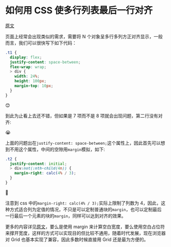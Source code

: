 # 如何用 CSS 使多行列表最后一行对齐

[原文](https://www.zhangxinxu.com/wordpress/2019/08/css-flex-last-align/)

页面上经常会出现类似的需求，需要将 N 个对象呈多行多列方正对齐显示，一般而言，我们可以很快写下如下代码：

```scss
.t1 {
  display: flex;
  justify-content: space-between;
  flex-wrap: wrap;
  > div {
    width: 24%;
    height: 100px;
    margin-top: 10px;
  }
}
```

<style type="scss">
  .t1 {
    display: flex;
    justify-content: space-between;
    flex-wrap: wrap;
    > div {
      width: 24%;
      height: 100px;
      background-color: #2F4858;
      font-size: 30px;
      display: flex;
      align-items: center;
      justify-content: center;
      border-radius: 5px;
      margin-top: 10px;
    }
  }

  .t2 {
    justify-content: initial;
    > div:not(:nth-child(4n)) {
      margin-right: calc(4% / 3)
    }
  }
</style>

<!-- <input type="range" min="1" max="12" step="1" v-model.number="cnt"> -->
<div class="jt t1">
  <div v-for="v in cnt">😊</div>
</div>

到此为止看上去还不错，但如果是 7 项而不是 8 项就会出现问题，第二行没有对齐:

<div class="jt t1">
  <div v-for="v in 7">😭</div>
</div>

上面的问题出在`justify-content: space-between;`这个属性上，因此首先可以想到不用这个属性，中间的空隙用`margin`模拟，如下:

```css
.t2 {
  justify-content: initial;
  > div:not(:nth-child(4n)) {
    margin-right: calc(4% / 3);
  }
}
```

<div class="jt t1 t2">
  <div v-for="v in 7">🤔</div>
</div>

注意到 css 中的`margin-right: calc(4% / 3);`实际上限制了列数为 4，因此，这种方式适合列为定值的情况，不只是可以定制普通块的`margin`，也可以定制最后一行最后一个元素的块的`margin`，同样可以达到对齐的效果。

更多的内容详见[原文](https://www.zhangxinxu.com/wordpress/2019/08/css-flex-last-align/)，要么是使用 margin 来计算空白宽度，要么使用空白占位符来撑开宽度，这样的方式可以实现目的但比较不通用，随着时代发展，现在浏览器对 Grid 也基本实现了兼容，因此多数时候直接用 Grid 还是最为方便的。

<script setup>
import { onMounted, ref, watch } from 'vue'
const cnt = ref(8)
</script>
